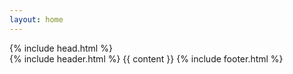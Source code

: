 ```yaml
---
layout: home
---
```

<!DOCTYPE html>
<html>

<head>
    {% include head.html %}
</head>

<body>
    <div class="container">
        {% include header.html %}
        {{ content }}
        {% include footer.html %}
    </div>
</body>

</html>